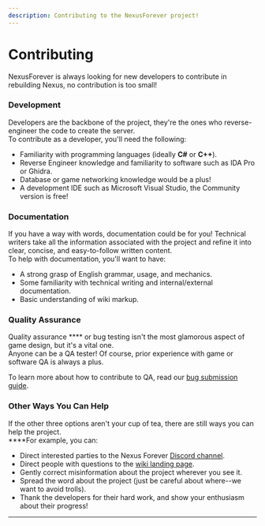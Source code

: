 ```yaml
---
description: Contributing to the NexusForever project!
---
```


# Contributing

NexusForever is always looking for new developers to contribute in rebuilding Nexus, no contribution is too small!

### Development

Developers are the backbone of the project, they're the ones who reverse-engineer the code to create the server.\
To contribute as a developer, you'll need the following:

* Familiarity with programming languages (ideally **C#** or **C++**).
* Reverse Engineer knowledge and familiarity to software such as IDA Pro or Ghidra.
* Database or game networking knowledge would be a plus!
* A development IDE such as Microsoft Visual Studio, the Community version is free!

### Documentation

If you have a way with words, documentation could be for you! Technical writers take all the information associated with the project and refine it into clear, concise, and easy-to-follow written content.\
To help with documentation, you'll want to have:

* A strong grasp of English grammar, usage, and mechanics.
* Some familiarity with technical writing and internal/external documentation.
* Basic understanding of wiki markup.

### **Quality Assurance**

Quality assurance **** or bug testing isn't the most glamorous aspect of game design, but it's a vital one.\
Anyone can be a QA tester! Of course, prior experience with game or software QA is always a plus.

To learn more about how to contribute to QA, read our [bug submission guide](bug-submission.md).

### **Other Ways You Can Help**

If the other three options aren't your cup of tea, there are still ways you can help the project.\
****For example, you can:

* Direct interested parties to the Nexus Forever [Discord channel](https://discord.gg/nexusforever).
* Direct people with questions to the [wiki landing page](../../).
* Gently correct misinformation about the project wherever you see it.
* Spread the word about the project (just be careful about where--we want to avoid trolls).
* Thank the developers for their hard work, and show your enthusiasm about their progress!

****
